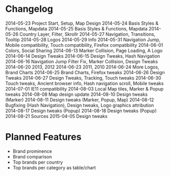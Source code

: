 # Changelog
2014-05-23 	Project Start, Setup, Map Design
2014-05-24	Basis Styles & Functions, Mapdata
2014-05-25	Basis Styles & Functions, Mapdata
2014-05-26	Country Layer, Filter, Skrollr
2014-05-27	Navigation, Transitions, Tooltip
2014-05-28	Logos
2014-05-29	Info
2014-05-31	Navigation Jump, Mobile compatibility, Touch compatibility, Firefox compatibility
2014-06-01	Colors, Social Sharing
2014-06-13	Marker Collision, Page Loading, A Logo
2014-06-14	Design Tweaks
2014-06-15	Design Tweaks, Hash Navigation
2014-06-16	Navigation Jump Filter Fix, Marker Collision, Design Tweaks
2014-06-20	2013, 2012
2014-06-23	2011, 2010
2014-06-24	More Logos, Brand Charts
2014-06-25	Brand Charts, Firefox tweaks
2014-06-26	Design Tweaks
2014-06-27	Design Tweaks, Tracking, Touch tweaks
2014-06-30	Touch tweaks, Ancient browser info, Hash navigation scroll, Mobile tweaks
2014-07-01	IE11 compatibility
2014-08-03	Local Map tiles, Marker & Popup tweaks
2014-08-08	Map design update
2014-08-10	Design tweaks (Marker)
2014-08-11	Design tweaks (Marker, Popup, Map)
2014-08-12	Bugfixing (Hash Navigation), Design tweaks, Logo graphics attribution
2014-08-17	Design tweaks (Popup)
2014-08-18	Design tweaks (Popup)
2014-08-21	Sources
2015-04-05	Design tweaks

# Planned Features
- 	Brand prominence
- 	Brand comparison
- 	Top brands per country
- 	Top brands per category as table/chart